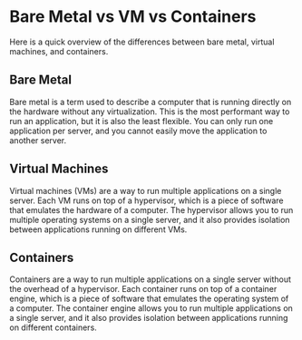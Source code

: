 # Bare Metal vs VM vs Containers

Here is a quick overview of the differences between bare metal, virtual machines, and containers.

## Bare Metal

Bare metal is a term used to describe a computer that is running directly on the hardware without any virtualization. This is the most performant way to run an application, but it is also the least flexible. You can only run one application per server, and you cannot easily move the application to another server.

## Virtual Machines

Virtual machines (VMs) are a way to run multiple applications on a single server. Each VM runs on top of a hypervisor, which is a piece of software that emulates the hardware of a computer. The hypervisor allows you to run multiple operating systems on a single server, and it also provides isolation between applications running on different VMs.

## Containers

Containers are a way to run multiple applications on a single server without the overhead of a hypervisor. Each container runs on top of a container engine, which is a piece of software that emulates the operating system of a computer. The container engine allows you to run multiple applications on a single server, and it also provides isolation between applications running on different containers.
